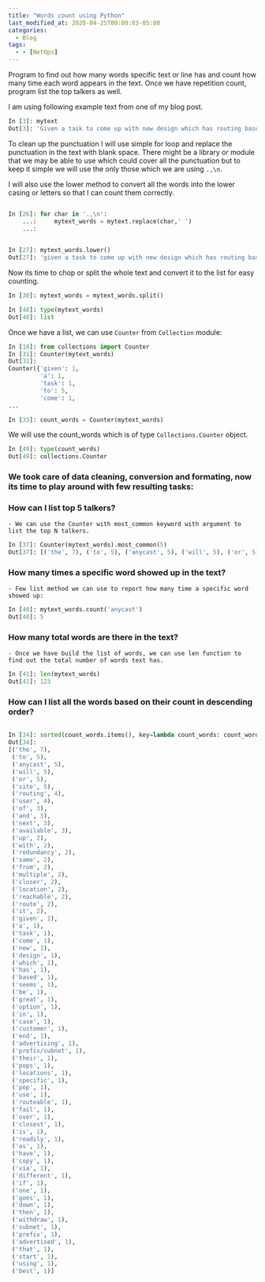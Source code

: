 ```yaml
---
title: "Words count using Python"
last_modified_at: 2020-04-25T00:00:03-05:00
categories:
  - Blog
tags:
  - - [NetOps]
---
```


Program to find out how many words specific text or line has and count how many time each word appears in the text. Once we have repetition count, program list the top talkers as well. 

I am using following example text from one of my blog post. 

```python
In [3]: mytext                                                                                                                                        
Out[3]: 'Given a task to come up with new design which has routing based redundancy, Anycast routing seems to be the great option. In case of anycast routing, customer will end up advertising the same prefix/subnet from their multiple POPs or locations. User closer to specific POP or location will use the anycast site reachable and routeable closer to user.With anycast routing, redundancy and fail over to next available or next closest site is readily available as user will have the multiple copy of same route reachable via different location. If one of the anycast site goes down then it will withdraw the subnet or prefix it advertised from that site and user will start using the next available best route or site.'
```

To clean up the punctuation I will use simple for loop and replace the punctuation in the text with blank space. There might be a library or module that we may be able to use which could cover all the punctuation but to keep it simple we will use the only those which we are using ```.,\n```. 

I will also use the lower method to convert all the words into the lower casing or letters so that I can count them correctly. 

```python

In [26]: for char in '.,\n': 
    ...:     mytext_words = mytext.replace(char,' ') 
    ...:      
      

In [27]: mytext_words.lower()                                                                                                                         
Out[27]: 'given a task to come up with new design which has routing based redundancy  anycast routing seems to be the great option  in case of anycast routing  customer will end up advertising the same prefix/subnet from their multiple pops or locations  user closer to specific pop or location will use the anycast site reachable and routeable closer to user with anycast routing  redundancy and fail over to next available or next closest site is readily available as user will have the multiple copy of same route reachable via different location  if one of the anycast site goes down then it will withdraw the subnet or prefix it advertised from that site and user will start using the next available best route or site '
```

Now its time to chop or split the whole text and convert it to the list for easy counting.
```python
In [30]: mytext_words = mytext_words.split()                         

In [48]: type(mytext_words)                                                                                                                           
Out[48]: list
```

Once we have a list, we can use ```Counter``` from ```Collection``` module:

```python
In [18]: from collections import Counter                                                                                                            
In [31]: Counter(mytext_words)                                                                                                                        
Out[31]: 
Counter({'given': 1,
         'a': 1,
         'task': 1,
         'to': 5,
         'come': 1,
...

In [33]: count_words = Counter(mytext_words)
```
We will use the count_words which is of type ```Collections.Counter``` object.
```python
In [49]: type(count_words)                                                                                                                            
Out[49]: collections.Counter
```

### We took care of data cleaning, conversion and formating, now  its time to play around with few resulting tasks:

### How can I list top 5 talkers?
	- We can use the Counter with most_common keyword with argument to list the top N talkers. 
```python
In [37]: Counter(mytext_words).most_common(5)                                                                                                         
Out[37]: [('the', 7), ('to', 5), ('anycast', 5), ('will', 5), ('or', 5)]
```

### How many times a specific word showed up in the text?
	- Few list method we can use to report how many time a specific word showed up:
```python
In [40]: mytext_words.count('anycast')                                                                                                                
Out[40]: 5
```
### How many total words are there in the text?
	- Once we have build the list of words, we can use len function to find out the total number of words text has.
```python
In [41]: len(mytext_words)                                                                                                                            
Out[41]: 123
```

### How can I list all the words based on their count in descending order? 
```python

In [34]: sorted(count_words.items(), key=lambda count_words: count_words[1], reverse = True)                                                          
Out[34]: 
[('the', 7),
 ('to', 5),
 ('anycast', 5),
 ('will', 5),
 ('or', 5),
 ('site', 5),
 ('routing', 4),
 ('user', 4),
 ('of', 3),
 ('and', 3),
 ('next', 3),
 ('available', 3),
 ('up', 2),
 ('with', 2),
 ('redundancy', 2),
 ('same', 2),
 ('from', 2),
 ('multiple', 2),
 ('closer', 2),
 ('location', 2),
 ('reachable', 2),
 ('route', 2),
 ('it', 2),
 ('given', 1),
 ('a', 1),
 ('task', 1),
 ('come', 1),
 ('new', 1),
 ('design', 1),
 ('which', 1),
 ('has', 1),
 ('based', 1),
 ('seems', 1),
 ('be', 1),
 ('great', 1),
 ('option', 1),
 ('in', 1),
 ('case', 1),
 ('customer', 1),
 ('end', 1),
 ('advertising', 1),
 ('prefix/subnet', 1),
 ('their', 1),
 ('pops', 1),
 ('locations', 1),
 ('specific', 1),
 ('pop', 1),
 ('use', 1),
 ('routeable', 1),
 ('fail', 1),
 ('over', 1),
 ('closest', 1),
 ('is', 1),
 ('readily', 1),
 ('as', 1),
 ('have', 1),
 ('copy', 1),
 ('via', 1),
 ('different', 1),
 ('if', 1),
 ('one', 1),
 ('goes', 1),
 ('down', 1),
 ('then', 1),
 ('withdraw', 1),
 ('subnet', 1),
 ('prefix', 1),
 ('advertised', 1),
 ('that', 1),
 ('start', 1),
 ('using', 1),
 ('best', 1)]
```


